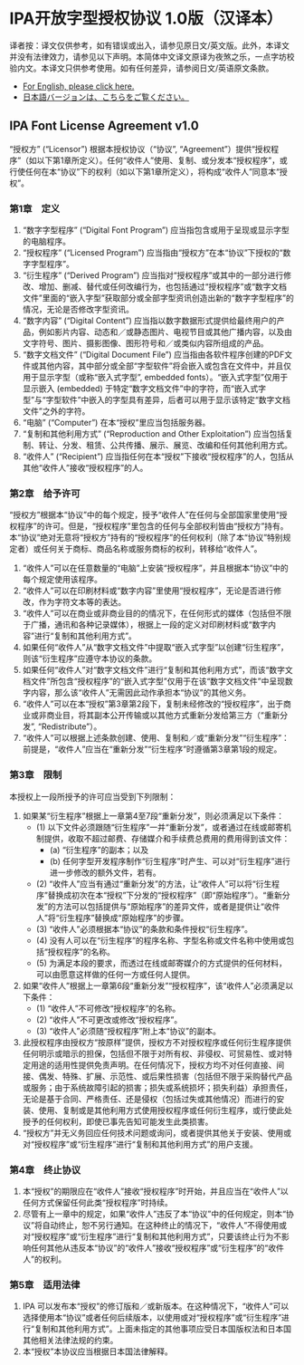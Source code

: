 # IPA开放字型授权协议 1.0版（汉译本）

译者按：译文仅供参考，如有错误或出入，请参见原日文/英文版。此外，本译文并没有法律效力，请参见以下声明。本简体中文译文原译为夜煞之乐，一点字坊校验内文。本译文只供参考使用。如有任何差异，请参阅日文/英语原文条款。

* [For English, please click here.](IPA_Font_License_Agreement_v1.0.md/#ipa-font-license-agreement-v10)
* [日本語バージョンは、こちらをご覧ください。](IPA_Font_License_Agreement_v1.0.md)

## IPA Font License Agreement v1.0

“授权方” (“Licensor”) 根据本授权协议（“协议”, “Agreement”）提供“授权程序”（如以下第1章所定义）。任何“收件人”使用、复制、或分发本“授权程序”，或行使任何在本“协议”下的权利（如以下第1章所定义），将构成“收件人”同意本“授权”。

### 第1章　定义

1. “数字字型程序” (“Digital Font Program”) 应当指包含或用于呈现或显示字型的电脑程序。
2. “授权程序” (“Licensed Program”) 应当指由“授权方”在本“协议”下授权的“数字字型程序”。
3. “衍生程序” (“Derived Program”) 应当指对“授权程序”或其中的一部分进行修改、增加、删减、替代或任何改编行为，也包括通过“授权程序”或“数字文档文件”里面的“嵌入字型”获取部分或全部字型资讯创造出新的“数字字型程序”的情况，无论是否修改字型资讯。
4. “数字内容” (“Digital Content”) 应当指以数字数据形式提供给最终用户的产品，例如影片内容、动态和／或静态图片、电视节目或其他广播内容，以及由文字符号、图片、摄影图像、图形符号和／或类似内容所组成的产品。
5. “数字文档文件” (“Digital Document File”) 应当指由各软件程序创建的PDF文件或其他内容，其中部分或全部“字型软件”将会嵌入或包含在文件中，并且仅用于显示字型（或称“嵌入式字型”, embedded fonts）。“嵌入式字型”仅用于显示嵌入 (embedded) 于特定“数字文档文件”中的字符，而“嵌入式字型”与“字型软件”中嵌入的字型具有差异，后者可以用于显示该特定“数字文档文件”之外的字符。
6. “电脑” (“Computer”) 在本“授权”里应当包括服务器。
7. “复制和其他利用方式” (“Reproduction and Other Exploitation”) 应当包括复制、转让、分发、租赁、公共传播、展示、展览、改编和任何其他利用方式。
8. “收件人” (“Recipient”) 应当指任何在本“授权”下接收“授权程序”的人，包括从其他“收件人”接收“授权程序”的人。

### 第2章　给予许可

“授权方”根据本“协议”中的每个规定，授予“收件人”在任何与全部国家里使用“授权程序”的许可。但是，“授权程序”里包含的任何与全部权利皆由“授权方”持有。本“协议”绝对无意将“授权方”持有的“授权程序”的任何权利（除了本“协议”特别规定者）或任何关于商标、商品名称或服务商标的权利，转移给“收件人”。

1. “收件人”可以在任意数量的“电脑”上安装“授权程序”，并且根据本“协议”中的每个规定使用该程序。
2. “收件人”可以在印刷材料或“数字内容”里使用“授权程序”，无论是否进行修改，作为字符文本等的表达。
3. “收件人”可以在商业或非商业目的的情况下，在任何形式的媒体（包括但不限于广播，通讯和各种记录媒体），根据上一段的定义对印刷材料或“数字内容”进行“复制和其他利用方式”。
4. 如果任何“收件人”从“数字文档文件”中提取“嵌入式字型”以创建“衍生程序”，则该“衍生程序”应遵守本协议的条款。
5. 如果任何“收件人”对“数字文档文件”进行“复制和其他利用方式”，而该“数字文档文件”所包含“授权程序”的“嵌入式字型”仅用于在该“数字文档文件”中呈现数字内容，那么该“收件人”无需因此动作承担本“协议”的其他义务。
6. “收件人”可以在本“授权”第3章第2段下，复制未经修改的“授权程序”，出于商业或非商业目，将其副本公开传输或以其他方式重新分发给第三方（“重新分发”, “Redistribute”）。
7. “收件人”可以根据上述条款创建、使用、复制和／或“重新分发”“衍生程序”：前提是，“收件人”应当在“重新分发”“衍生程序”时遵循第3章第1段的规定。

### 第3章　限制

本授权上一段所授予的许可应当受到下列限制：

1. 如果某“衍生程序”根据上一章第4至7段“重新分发”，则必须满足以下条件：
   - (1) 以下文件必须跟随“衍生程序”一并“重新分发”，或者通过在线或邮寄机制提供，收取不超过邮费、存储媒介和手续费总费用的费用得到该文件：
     - (a) “衍生程序”的副本；以及
     - (b) 任何字型开发程序制作“衍生程序”时产生、可以对“衍生程序”进行进一步修改的额外文件，若有。
   - (2) “收件人”应当有通过“重新分发”的方法，让“收件人”可以将“衍生程序”替换成初次在本“授权”下分发的“授权程序”（即“原始程序”）。“重新分发”的方法可以包括提供与“原始程序”的差异文件，或者是提供让“收件人”将“衍生程序”替换成“原始程序”的步骤。
   - (3) “收件人”必须根据本“协议”的条款和条件授权“衍生程序”。
   - (4) 没有人可以在“衍生程序”的程序名称、字型名称或文件名称中使用或包括“授权程序”的名称。
   - (5) 为满足本段的要求，而透过在线或邮寄媒介的方式提供的任何材料，可以由愿意这样做的任何一方或任何人提供。
2. 如果“收件人”根据上一章第6段“重新分发”“授权程序”，该“收件人”必须满足以下条件：
   - (1) “收件人”不可修改“授权程序”的名称。
   - (2) “收件人”不可更改或修改“授权程序”。
   - (3) “收件人”必须随“授权程序”附上本“协议”的副本。
3. 此授权程序由授权方“按原样”提供，授权方不对授权程序或任何衍生程序提供任何明示或暗示的担保，包括但不限于对所有权、非侵权、可贸易性、或对特定用途的适用性提供免责声明。在任何情况下，授权方均不对任何直接、间接、偶发、特殊、扩展、示范性、或后果性损害（包括但不限于采购替代产品或服务；由于系统故障引起的损害；损失或系统损坏；损失利益）承担责任，无论是基于合同、严格责任、还是侵权（包括过失或其他情况）而进行的安装、使用、复制或是其他利用方式使用授权程序或任何衍生程序，或行使此处授予的任何权利，即使已事先告知可能发生此类损害。
4. “授权方”并无义务回应任何技术问题或询问，或者提供其他关于安装、使用或对“授权程序”或“衍生程序”进行“复制和其他利用方式”的用户支援。

### 第4章　终止协议

1. 本“授权”的期限应在“收件人”接收“授权程序”时开始，并且应当在“收件人”以任何方式保留任何此类“授权程序”时持续。
2. 尽管有上一章中的规定，如果“收件人”违反了本“协议”中的任何规定，则本“协议”将自动终止，恕不另行通知。在这种终止的情况下，“收件人”不得使用或对“授权程序”或“衍生程序”进行“复制和其他利用方式”，只要该终止行为不影响任何其他从违反本“协议”的“收件人”接收“授权程序”或“衍生程序”的“收件人”的权利。

### 第5章　适用法律

1. IPA 可以发布本“授权”的修订版和／或新版本。在这种情况下，“收件人”可以选择使用本“协议”或者任何后续版本，以使用或对“授权程序”或“衍生程序”进行“复制和其他利用方式”。上面未指定的其他事项应受日本国版权法和日本国其他相关法律法规的约束。
2. 本“授权”本协议应当根据日本国法律解释。
